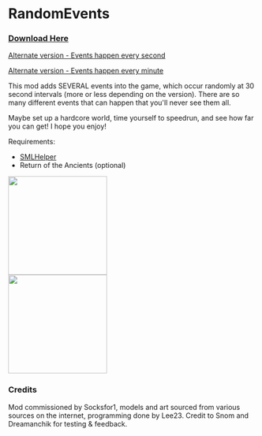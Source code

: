 # RandomEvents

### [Download Here](https://github.com/LeeTwentyThree/Lee23-SubnauticaMods/raw/main/Downloads/RandomEvents.zip)

[Alternate version - Events happen every second](https://github.com/LeeTwentyThree/Lee23-SubnauticaMods/raw/main/Downloads/RandomEvents%201s.zip)

[Alternate version - Events happen every minute](https://github.com/LeeTwentyThree/Lee23-SubnauticaMods/raw/main/Downloads/RandomEvents%201m.zip)

This mod adds SEVERAL events into the game, which occur randomly at 30 second intervals (more or less depending on the version). There are so many different events that can happen that you'll never see them all.

Maybe set up a hardcore world, time yourself to speedrun, and see how far you can get! I hope you enjoy!

Requirements:
- [SMLHelper](https://www.nexusmods.com/subnautica/mods/113)
- Return of the Ancients (optional)

<div>
  <img src="https://github.com/LeeTwentyThree/Lee23-SubnauticaMods/raw/main/Downloads/Thumbnails/RandomEvents.png" width=200px>
</div>
<div>
  <a href="https://youtu.be/UydUmDl1fGA"><img src="https://github.com/LeeTwentyThree/Lee23-SubnauticaMods/raw/main/Downloads/Images/Shrek.png" width=200px></a>
</div>

### Credits

Mod commissioned by Socksfor1, models and art sourced from various sources on the internet, programming done by Lee23. Credit to Snom and Dreamanchik for testing & feedback.
